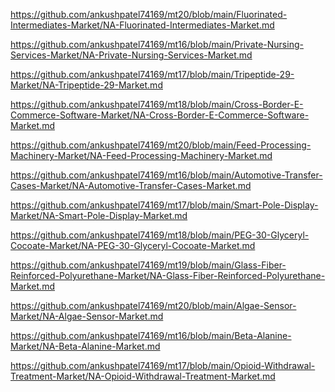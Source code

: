 <p><a href="https://github.com/ankushpatel74169/mt20/blob/main/Fluorinated-Intermediates-Market/NA-Fluorinated-Intermediates-Market.md">https://github.com/ankushpatel74169/mt20/blob/main/Fluorinated-Intermediates-Market/NA-Fluorinated-Intermediates-Market.md</a></p><p><a href="https://github.com/ankushpatel74169/mt16/blob/main/Private-Nursing-Services-Market/NA-Private-Nursing-Services-Market.md">https://github.com/ankushpatel74169/mt16/blob/main/Private-Nursing-Services-Market/NA-Private-Nursing-Services-Market.md</a></p><p><a href="https://github.com/ankushpatel74169/mt17/blob/main/Tripeptide-29-Market/NA-Tripeptide-29-Market.md">https://github.com/ankushpatel74169/mt17/blob/main/Tripeptide-29-Market/NA-Tripeptide-29-Market.md</a></p><p><a href="https://github.com/ankushpatel74169/mt18/blob/main/Cross-Border-E-Commerce-Software-Market/NA-Cross-Border-E-Commerce-Software-Market.md">https://github.com/ankushpatel74169/mt18/blob/main/Cross-Border-E-Commerce-Software-Market/NA-Cross-Border-E-Commerce-Software-Market.md</a></p><p><a href="https://github.com/ankushpatel74169/mt20/blob/main/Feed-Processing-Machinery-Market/NA-Feed-Processing-Machinery-Market.md">https://github.com/ankushpatel74169/mt20/blob/main/Feed-Processing-Machinery-Market/NA-Feed-Processing-Machinery-Market.md</a></p><p><a href="https://github.com/ankushpatel74169/mt16/blob/main/Automotive-Transfer-Cases-Market/NA-Automotive-Transfer-Cases-Market.md">https://github.com/ankushpatel74169/mt16/blob/main/Automotive-Transfer-Cases-Market/NA-Automotive-Transfer-Cases-Market.md</a></p><p><a href="https://github.com/ankushpatel74169/mt17/blob/main/Smart-Pole-Display-Market/NA-Smart-Pole-Display-Market.md">https://github.com/ankushpatel74169/mt17/blob/main/Smart-Pole-Display-Market/NA-Smart-Pole-Display-Market.md</a></p><p><a href="https://github.com/ankushpatel74169/mt18/blob/main/PEG-30-Glyceryl-Cocoate-Market/NA-PEG-30-Glyceryl-Cocoate-Market.md">https://github.com/ankushpatel74169/mt18/blob/main/PEG-30-Glyceryl-Cocoate-Market/NA-PEG-30-Glyceryl-Cocoate-Market.md</a></p><p><a href="https://github.com/ankushpatel74169/mt19/blob/main/Glass-Fiber-Reinforced-Polyurethane-Market/NA-Glass-Fiber-Reinforced-Polyurethane-Market.md">https://github.com/ankushpatel74169/mt19/blob/main/Glass-Fiber-Reinforced-Polyurethane-Market/NA-Glass-Fiber-Reinforced-Polyurethane-Market.md</a></p><p><a href="https://github.com/ankushpatel74169/mt20/blob/main/Algae-Sensor-Market/NA-Algae-Sensor-Market.md">https://github.com/ankushpatel74169/mt20/blob/main/Algae-Sensor-Market/NA-Algae-Sensor-Market.md</a></p><p><a href="https://github.com/ankushpatel74169/mt16/blob/main/Beta-Alanine-Market/NA-Beta-Alanine-Market.md">https://github.com/ankushpatel74169/mt16/blob/main/Beta-Alanine-Market/NA-Beta-Alanine-Market.md</a></p><p><a href="https://github.com/ankushpatel74169/mt17/blob/main/Opioid-Withdrawal-Treatment-Market/NA-Opioid-Withdrawal-Treatment-Market.md">https://github.com/ankushpatel74169/mt17/blob/main/Opioid-Withdrawal-Treatment-Market/NA-Opioid-Withdrawal-Treatment-Market.md</a></p>
